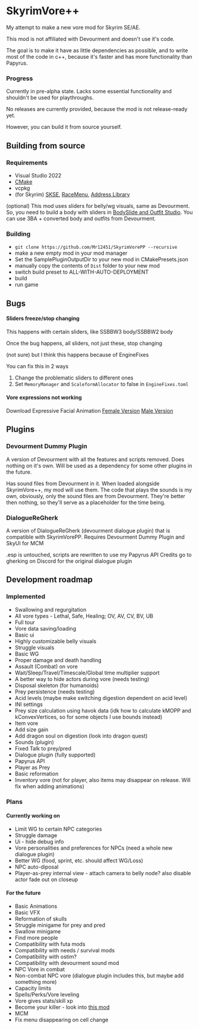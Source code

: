 # SkyrimVore++
My attempt to make a new vore mod for Skyrim SE/AE.

This mod is not affiliated with Devourment and doesn't use it's code.

The goal is to make it have as little dependencies as possible, and to write most of the code in c++, because it's faster and has more functionality than Papyrus.

### Progress
Currently in pre-alpha state. Lacks some essential functionality and shouldn't be used for playthroughs.

No releases are currently provided, because the mod is not release-ready yet.

However, you can build it from source yourself.


## Building from source
### Requirements
* Visual Studio 2022
* [CMake](https://cmake.org/download/)
* vcpkg
* (for Skyrim) [SKSE](https://skse.silverlock.org/), [RaceMenu](https://www.nexusmods.com/skyrimspecialedition/mods/19080), [Address Library](https://www.nexusmods.com/skyrimspecialedition/mods/32444)

(optional) This mod uses sliders for belly/wg visuals, same as Devourment. So, you need to build a body with sliders in [BodySlide and Outfit Studio](https://www.nexusmods.com/skyrimspecialedition/mods/201). You can use 3BA + converted body and outfits from Devourment.

### Building
* `git clone https://github.com/Mr12451/SkyrimVorePP --recursive`
* make a new empty mod in your mod manager
* Set the SamplePluginOutputDir to your new mod in CMakePresets.json
* manually copy the contents of `Dist` folder to your new mod
* switch build preset to ALL-WITH-AUTO-DEPLOYMENT
* build
* run game

## Bugs
#### Sliders freeze/stop changing
This happens with certain sliders, like SSBBW3 body/SSBBW2 body

Once the bug happens, all sliders, not just these, stop changing

(not sure) but I think this happens because of EngineFixes

You can fix this in 2 ways

1. Change the problematic sliders to different ones
2. Set `MemoryManager` and `ScaleformAllocator` to false in `EngineFixes.toml`

#### Vore expressions not working
Download Expressive Facial Animation [Female Version](https://www.nexusmods.com/skyrimspecialedition/mods/19181) [Male Version](https://www.nexusmods.com/skyrimspecialedition/mods/19532)


## Plugins
### Devourment Dummy Plugin
A version of Devourment with all the features and scripts removed. Does nothing on it's own. Will be used as a dependency for some other plugins in the future.

Has sound files from Devourment in it. When loaded alongside SkyrimVore++, my mod will use them. The code that plays the sounds is my own, obviously, only the sound files are from Devourment. They're better then nothing, so they'll serve as a placeholder for the time being.

### DialogueReGherk
A version of DialogueReGherk (devourment dialogue plugin) that is compatible with SkyrimVorePP. Requires Devourment Dummy Plugin and SkyUI for MCM

.esp is untouched, scripts are rewritten to use my Papyrus API
Credits go to gherking on Discord for the original dialogue plugin

## Development roadmap
### Implemented
* Swallowing and regurgitation
* All vore types - Lethal, Safe, Healing; OV, AV, CV, BV, UB
* Full tour
* Vore data saving/loading
* Basic ui
* Highly customizable belly visuals
* Struggle visuals
* Basic WG
* Proper damage and death handling
* Assault (Combat) on vore
* Wait/Sleep/Travel/Timescale/Global time multiplier support
* A better way to hide actors during vore (needs testing)
* Disposal skeleton (for humanoids)
* Prey persistence (needs testing)
* Acid levels (maybe make switching digestion dependent on acid level)
* INI settings
* Prey size calculation using havok data (idk how to calculate kMOPP and kConvexVertices, so for some objects I use bounds instead)
* Item vore
* Add size gain
* Add dragon soul on digestion (look into dragon quest)
* Sounds (plugin)
* Fixed Talk to prey/pred
* Dialogue plugin (fully supported)
* Papyrus API
* Player as Prey
* Basic reformation
* Inventory vore (not for player, also items may disappear on release. Will fix when adding animations)
### Plans
#### Currently working on
* Limit WG to certain NPC categories
* Struggle damage
* Ui - hide debug info
* Vore personalities and preferences for NPCs (need a whole new dialogue plugin)
* Better WG (food, sprint, etc. should affect WG/Loss)
* NPC auto-diposal
* Player-as-prey internal view - attach camera to belly node? also disable actor fade out on closeup
#### For the future
* Basic Animations
* Basic VFX
* Reformation of skulls
* Struggle minigame for prey and pred
* Swallow minigame
* Find more people
* Compatibility with futa mods
* Compatibility with needs / survival mods
* Compatibility with ostim?
* Compatibility with devourment sound mod
* NPC Vore in combat
* Non-combat NPC vore (dialogue plugin includes this, but maybe add something more)
* Capacity limits
* Spells/Perks/Vore leveling
* Vore gives stats/skill xp
* Become your killer - look into [this mod](https://www.nexusmods.com/skyrimspecialedition/mods/62934)
* MCM
* Fix menu disappearing on cell change